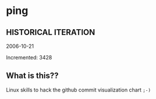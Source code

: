 # ping

## HISTORICAL ITERATION
2006-10-21

Incremented: 3428

## What is this?? 
Linux skills to hack the github commit visualization chart `;-)`
